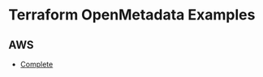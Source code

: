 # Terraform OpenMetadata Examples

## AWS

- [Complete](https://github.com/open-metadata/terraform-aws-openmetadata/tree/main/examples/complete)
